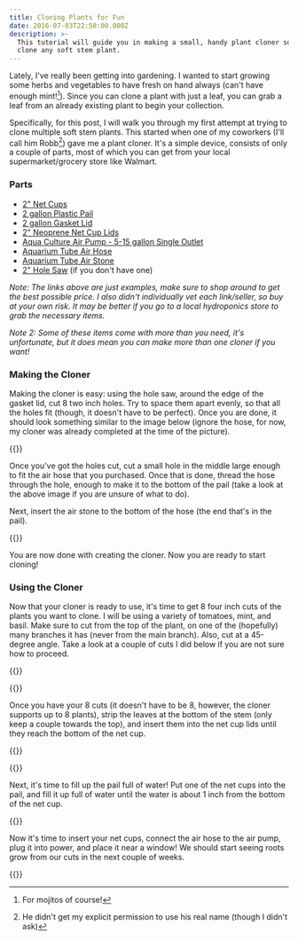 ```yaml
---
title: Cloning Plants for Fun
date: 2016-07-03T22:50:00.000Z
description: >-
  This tutorial will guide you in making a small, handy plant cloner so you can
  clone any soft stem plant.
---
```

Lately, I've really been getting into gardening. I wanted to start growing some herbs and vegetables to have fresh on hand always (can't have enough mint![^1]). Since you can clone a plant with just a leaf, you can grab a leaf from an already existing plant to begin your collection.

Specifically, for this post, I will walk you through my first attempt at trying to clone multiple soft stem plants. This started when one of my coworkers (I'll call him Robb[^2]) gave me a plant cloner. It's a simple device, consists of only a couple of parts, most of which you can get from your local supermarket/grocery store like Walmart.

### Parts

* [2" Net Cups](https://www.amazon.com/NP2AB-Slotted-Hydroponics-Aquaponics-Orchids/dp/B00I1OCZLY/)
* [2 gallon Plastic Pail](https://www.amazon.com/Encore-Plastics-20256-Industrial-2-Gallon/dp/B00144EO62/)
* [2 gallon Gasket Lid](https://www.amazon.com/Encore-Plastics-52250-White-2-Gallong/dp/B009YNYPCS/)
* [2" Neoprene Net Cup Lids](https://www.amazon.com/dp/B01AAXA6Y6/)
* [Aqua Culture Air Pump - 5-15 gallon Single Outlet](https://www.amazon.com/Gallon-Single-Outlet-Aquarium-Check/dp/B01HNAOYS8/)
* [Aquarium Tube Air Hose](https://www.amazon.com/Uxcell-Soft-Plastic-Oxygen-Black/dp/B00H4WZ3JA/)
* [Aquarium Tube Air Stone](https://www.amazon.com/Yueton-Cylinder-Aquarium-Bubble-Aerator/dp/B01CQ9L9I4/)
* [2" Hole Saw](http://www.lowes.com/pd/LENOX-2-in-Bi-Metal-Arbored-Hole-Saw/3361282) (if you don't have one)

_Note: The links above are just examples, make sure to shop around to get the best possible price. I also didn't individually vet each link/seller, so buy at your own risk. It may be better if you go to a local hydroponics store to grab the necessary items._

_Note 2: Some of these items come with more than you need, it's unfortunate, but it does mean you can make more than one cloner if you want!_

### Making the Cloner

Making the cloner is easy: using the hole saw, around the edge of the gasket lid, cut 8 two inch holes. Try to space them apart evenly, so that all the holes fit (though, it doesn't have to be perfect). Once you are done, it should look something similar to the image below (ignore the hose, for now, my cloner was already completed at the time of the picture).

{{<imageproc image="gasket-lid-with-cutouts" alt="Plastic Pail with Gasket Lid and 8 3in Holes Cut Into" />}}

Once you've got the holes cut, cut a small hole in the middle large enough to fit the air hose that you purchased. Once that is done, thread the hose through the hole, enough to make it to the bottom of the pail (take a look at the above image if you are unsure of what to do).

Next, insert the air stone to the bottom of the hose (the end that's in the pail).

{{<imageproc image="air-stone" alt="Air Hose with Air Stone Inserted" />}}

You are now done with creating the cloner. Now you are ready to start cloning!

### Using the Cloner

Now that your cloner is ready to use, it's time to get 8 four inch cuts of the plants you want to clone. I will be using a variety of tomatoes, mint, and basil. Make sure to cut from the top of the plant, on one of the (hopefully) many branches it has (never from the main branch). Also, cut at a 45-degree angle. Take a look at a couple of cuts I did below if you are not sure how to proceed.

{{<imageproc image="cut-plants" alt="Overview of Cut Plants" />}}

{{<imageproc image="cut-plants-close" alt="Close-up of Cut Plants" />}}

Once you have your 8 cuts (it doesn't have to be 8, however, the cloner supports up to 8 plants), strip the leaves at the bottom of the stem (only keep a couple towards the top), and insert them into the net cup lids until they reach the bottom of the net cup.

{{<imageproc image="cut-plants-net-cup-bottom" alt="Close-up of Cut Plants at the Bottom of the Net Cup" />}}

{{<imageproc image="all-cut-plants-in-net-cups" alt="All Cut Plants in Net Cups" />}}

Next, it's time to fill up the pail full of water! Put one of the net cups into the pail, and fill it up full of water until the water is about 1 inch from the bottom of the net cup.

{{<imageproc image="pail-filled-with-water" alt="Pail Filled with Water" />}}

Now it's time to insert your net cups, connect the air hose to the air pump, plug it into power, and place it near a window! We should start seeing roots grow from our cuts in the next couple of weeks.

{{<imageproc image="finished-project" alt="Project Finished with all Cut Plants in Net Cups inside Pail, with Air Pump Connected" />}}

[^1]: For mojitos of course!

[^2]: He didn't get my explicit permission to use his real name (though I didn't ask)
